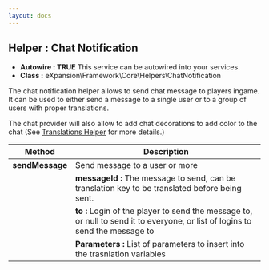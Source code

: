 ```yaml
---
layout: docs
---
```


## Helper : Chat Notification

* **Autowire : TRUE** This service can be autowired into your services. 
* **Class :** eXpansion\Framework\Core\Helpers\ChatNotification

The chat notification helper allows to send chat message to players ingame. 
It can be used to either send a message to a single user or to a group of users with proper translations. 

The chat provider will also allow to add chat decorations to add color to the chat
(See [Translations Helper](translations.html) for more details.) 

| Method                | Description |
| --------------------- | ----------- |
| **sendMessage**       | Send message to a user or more |
|                       | **messageId :** The message to send, can be translation key to be translated before being sent. |
|                       | **to :** Login of the player to send the message to, or null to send it to everyone, or list of logins to send the message to |
|                       | **Parameters :** List of parameters to insert into the trasnlation variables |

